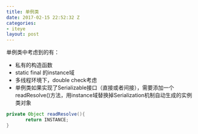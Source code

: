 ```yaml
---
title: 单例类
date: 2017-02-15 22:52:32 Z
categories:
- iteye
layout: post
---
```


单例类中考虑到的有： 

+ 私有的构造函数 
+ static final 的instance域 
+ 多线程环境下，double check考虑 
+ 单例类如果实现了Serializable接口（直接或者间接），需要添加一个readResolve()方法，用instance域替换掉Serialization机制自动生成的实例类对象     

```java
private Object readResolve(){
       return INSTANCE;
}
```
